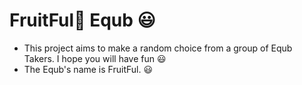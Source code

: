 # FruitFul🍎 Equb 😃
- This project aims to make a random choice from a group of Equb Takers. I hope you will have fun 😃
- The Equb's name is FruitFul. 😃
